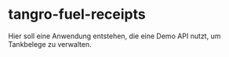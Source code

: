 # tangro-fuel-receipts
Hier soll eine Anwendung entstehen, die eine Demo API nutzt, um Tankbelege zu verwalten.
